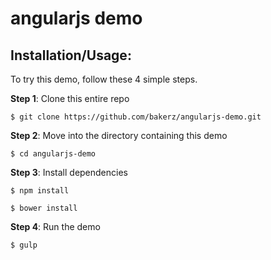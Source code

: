 # angularjs demo

## Installation/Usage:

To try this demo, follow these 4 simple steps.

**Step 1**: Clone this entire repo
```
$ git clone https://github.com/bakerz/angularjs-demo.git
```

**Step 2**: Move into the directory containing this demo
```
$ cd angularjs-demo
```

**Step 3**: Install dependencies
```
$ npm install

$ bower install
```

**Step 4**: Run the demo
```
$ gulp
```